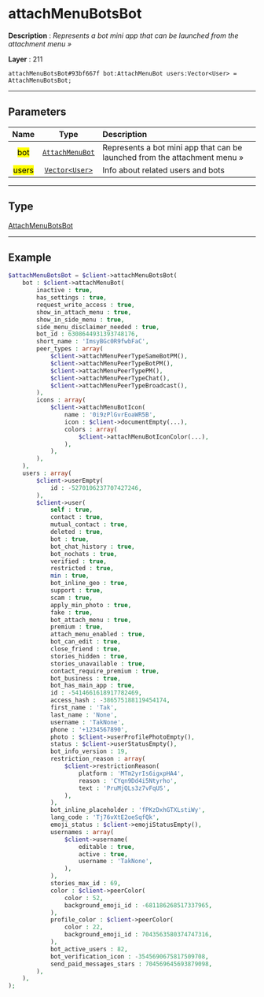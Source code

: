 # attachMenuBotsBot

**Description** : *Represents a bot mini app that can be launched from the attachment menu »*

**Layer** : 211

```tl
attachMenuBotsBot#93bf667f bot:AttachMenuBot users:Vector<User> = AttachMenuBotsBot;
```

---

## Parameters

| Name | Type | Description |
| :---: | :---: | :--- |
| <mark>bot</mark> | [`AttachMenuBot`](type/AttachMenuBot) | Represents a bot mini app that can be launched from the attachment menu » |
| <mark>users</mark> | [`Vector<User>`](type/User) | Info about related users and bots |

---

## Type

[AttachMenuBotsBot](type/AttachMenuBotsBot)

---

## Example

```php
$attachMenuBotsBot = $client->attachMenuBotsBot(
	bot : $client->attachMenuBot(
		inactive : true,
		has_settings : true,
		request_write_access : true,
		show_in_attach_menu : true,
		show_in_side_menu : true,
		side_menu_disclaimer_needed : true,
		bot_id : 6308644931393748176,
		short_name : 'ImsyBGc0R9fwbFaC',
		peer_types : array(
			$client->attachMenuPeerTypeSameBotPM(),
			$client->attachMenuPeerTypeBotPM(),
			$client->attachMenuPeerTypePM(),
			$client->attachMenuPeerTypeChat(),
			$client->attachMenuPeerTypeBroadcast(),
		),
		icons : array(
			$client->attachMenuBotIcon(
				name : '0i9zPlGvrEoaWR5B',
				icon : $client->documentEmpty(...),
				colors : array(
					$client->attachMenuBotIconColor(...),
				),
			),
		),
	),
	users : array(
		$client->userEmpty(
			id : -5270106237707427246,
		),
		$client->user(
			self : true,
			contact : true,
			mutual_contact : true,
			deleted : true,
			bot : true,
			bot_chat_history : true,
			bot_nochats : true,
			verified : true,
			restricted : true,
			min : true,
			bot_inline_geo : true,
			support : true,
			scam : true,
			apply_min_photo : true,
			fake : true,
			bot_attach_menu : true,
			premium : true,
			attach_menu_enabled : true,
			bot_can_edit : true,
			close_friend : true,
			stories_hidden : true,
			stories_unavailable : true,
			contact_require_premium : true,
			bot_business : true,
			bot_has_main_app : true,
			id : -5414661618917782469,
			access_hash : -386575188119454174,
			first_name : 'Tak',
			last_name : 'None',
			username : 'TakNone',
			phone : '+1234567890',
			photo : $client->userProfilePhotoEmpty(),
			status : $client->userStatusEmpty(),
			bot_info_version : 19,
			restriction_reason : array(
				$client->restrictionReason(
					platform : 'MTm2yrIs6igxpHA4',
					reason : 'CYqn9Dd4i5Ntyrho',
					text : 'PruMjQLs3z7vFqUS',
				),
			),
			bot_inline_placeholder : 'fPKzDxhGTXLstiWy',
			lang_code : 'Tj76vXtE2oeSqfQk',
			emoji_status : $client->emojiStatusEmpty(),
			usernames : array(
				$client->username(
					editable : true,
					active : true,
					username : 'TakNone',
				),
			),
			stories_max_id : 69,
			color : $client->peerColor(
				color : 52,
				background_emoji_id : -681186268517337965,
			),
			profile_color : $client->peerColor(
				color : 22,
				background_emoji_id : 7043563580374747316,
			),
			bot_active_users : 82,
			bot_verification_icon : -3545690675817509708,
			send_paid_messages_stars : 704569645693879098,
		),
	),
);
```